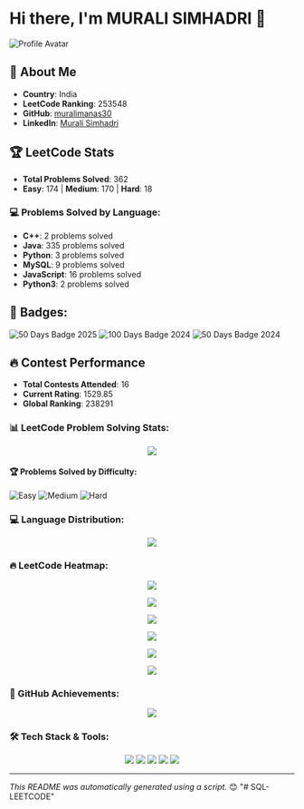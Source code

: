 # Hi there, I'm MURALI SIMHADRI 👋

![Profile Avatar](https://assets.leetcode.com/users/muralimanas30/avatar_1742107705.png)

## 🚀 About Me
- **Country**: India
- **LeetCode Ranking**: 253548
- **GitHub**: [muralimanas30](https://github.com/muralimanas30)
- **LinkedIn**: [Murali Simhadri](https://linkedin.com/in/murali-simhadri)

## 🏆 LeetCode Stats
- **Total Problems Solved**: 362
- **Easy**: 174 | **Medium**: 170 | **Hard**: 18

### 💻 Problems Solved by Language:
- **C++**: 2 problems solved
- **Java**: 335 problems solved
- **Python**: 3 problems solved
- **MySQL**: 9 problems solved
- **JavaScript**: 16 problems solved
- **Python3**: 2 problems solved

## 📜 Badges:
![50 Days Badge 2025](https://assets.leetcode.com/static_assets/others/2550.gif) ![100 Days Badge 2024](https://assets.leetcode.com/static_assets/marketing/2024-100-new.gif) ![50 Days Badge 2024](https://assets.leetcode.com/static_assets/marketing/2024-50.gif)

## 🔥 Contest Performance
- **Total Contests Attended**: 16
- **Current Rating**: 1529.85
- **Global Ranking**: 238291


### 📊 LeetCode Problem Solving Stats:
<p align="center">
  <img src="https://leetcard.jacoblin.cool/muralimanas30?theme=dark&font=Karma&ext=heatmap" />
</p>

#### 🏆 **Problems Solved by Difficulty**:
![Easy](https://progress-bar.dev/174/?title=Easy&width=150&color=green)
![Medium](https://progress-bar.dev/170/?title=Medium&width=150&color=yellow)
![Hard](https://progress-bar.dev/18/?title=Hard&width=150&color=red)

### 💻 Language Distribution:
<p align="center">
  <img src="https://leetcard.jacoblin.cool/muralimanas30?theme=dark&font=Karma&ext=stats" />
</p>



### 🔥 LeetCode Heatmap:
<p align="center">
  <img src="https://leetcard.jacoblin.cool/muralimanas30?theme=dark&font=Karma&ext=activity" />
</p>



<p align="center">
  <img src="https://github-readme-stats.vercel.app/api?username=muralimanas30&show_icons=true&theme=tokyonight" />
</p>

<p align="center">
  <img src="https://streak-stats.demolab.com?user=muralimanas30&theme=tokyonight" />
</p>

<p align="center">
  <img src="https://github-profile-trophy.vercel.app/?username=muralimanas30&theme=onedark" />
</p>

<p align="center">
  <img src="https://github-profile-summary-cards.vercel.app/api/cards/profile-details?username=muralimanas30&theme=github_dark" />
</p>

<p align="center">
  <img src="https://activity-graph.herokuapp.com/graph?username=muralimanas30&theme=react-dark" />
</p>



### 🏅 GitHub Achievements:
<p align="center">
  <img src="https://github-profile-achievements.vercel.app/api?username=muralimanas30" />
</p>



### 🛠 Tech Stack & Tools:
<p align="center">
  <img src="https://img.shields.io/badge/Java-ED8B00?style=for-the-badge&logo=java&logoColor=white" />
  <img src="https://img.shields.io/badge/Python-3776AB?style=for-the-badge&logo=python&logoColor=white" />
  <img src="https://img.shields.io/badge/C-00599C?style=for-the-badge&logo=c&logoColor=white" />
  <img src="https://img.shields.io/badge/JavaScript-F7DF1E?style=for-the-badge&logo=javascript&logoColor=black" />
  <img src="https://img.shields.io/badge/React-20232A?style=for-the-badge&logo=react&logoColor=61DAFB" />
</p>


---
_This README was automatically generated using a script._ 😊
"# SQL-LEETCODE" 
